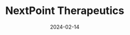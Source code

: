 ---  
layout: startup_page  
title: "NextPoint Therapeutics"  
id: "nextpointtx.com"  
permalink: "/nextpointtherapeuticsnextpointtx.com02142024/"  
website: "https://nextpointtx.com/"  
funding_round: "Series B"  
funding_amount: "$122.5M"  
investors: "Catalio Capital Management, MPM BioImpact, Leaps by Bayer, Sanofi Ventures, Invus, Sixty Degree Capital, Dana-Farber Cancer Institute’s Binney Street Capital, Gordon Freeman, Arkin Bio-Capital, WTT investment Ltd"  
about: "NextPoint Therapeutics is a clinical-stage biotechnology company developing precision oncology therapeutics targeting the HHLA2 pathway. Their innovative approach integrates foundational science with a defined clinical biomarker strategy to deliver a new class of monotherapies. The company is advancing multiple assets into clinical trials to exploit HHLA2's role in both immune checkpoint and tumor-targeting."  
markets: "Biotechnology, Oncology, Immuno-oncology, Health Care, Life Science, Therapeutics"  
hq: "Cambridge, Massachusetts, United States"  
founded_year: "2020"  
linkedin: "https://www.linkedin.com/company/nextpoint-therapeutics"  
twitter: "https://twitter.com/NextPointTX"  
instagram: ""  
facebook: ""  
crunchbase: "https://www.crunchbase.com/organization/nextpoint-therapeutics"  
pitchbook: ""  

date_display: "14-Feb-2024"  
date: "2024-02-14"

# SEO Optimization  
meta_title: "NextPoint Therapeutics - Series B Funding ($122.5M)"  
meta_description: "NextPoint Therapeutics, NextPoint Therapeutics is a clinical-stage biotechnology company developing precision oncology therapeutics targeting the HHLA2 pathway. Their innovat..."  
meta_keywords: "NextPoint Therapeutics, Biotechnology, Oncology, Immuno-oncology, Health Care, Life Science, Therapeutics, Series B funding"  
canonical_url: "https://startup.projectstartups.com/nextpointtherapeuticsnextpointtx.com02142024/"  
---